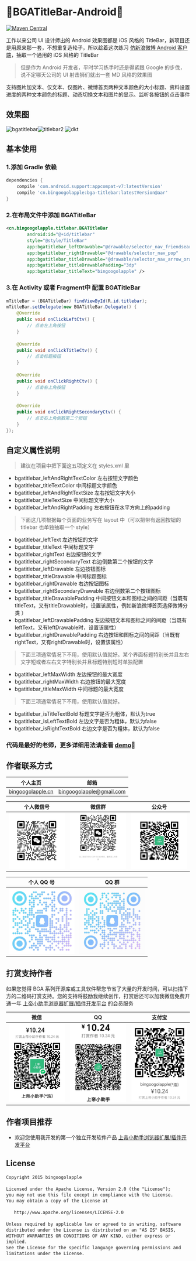 :running:BGATitleBar-Android:running:
============

[![Maven Central](https://maven-badges.herokuapp.com/maven-central/cn.bingoogolapple/bga-titlebar/badge.svg)](https://maven-badges.herokuapp.com/maven-central/cn.bingoogolapple/bga-titlebar)

工作以来公司 UI 设计师出的 Android 效果图都是 iOS 风格的 TitleBar，新项目还是用原来那一套，不想重复造轮子，所以趁着这次练习 [仿新浪微博 Android 客户端](https://github.com/bingoogolapple/BGAWeiBo-Android)，抽取一个通用的 iOS 风格的 TitleBar

>但是作为 Android 开发者，平时学习练手时还是得紧跟 Google 的步伐，说不定哪天公司的 UI 射击狮们就出一套 MD 风格的效果图

支持图片加文本、仅文本、仅图片、微博首页两种文本颜色的大小标题、资料设置进度的两种文本颜色的标题、动态切换文本和图片的显示、监听各按钮的点击事件

## 效果图
![bgatitlebar](https://cloud.githubusercontent.com/assets/8949716/17476247/99c19a10-5d91-11e6-85b1-55764481686e.gif)![titlebar2](https://cloud.githubusercontent.com/assets/8949716/18605827/7bd49bc0-7cd0-11e6-8569-b70c97ee3ff3.gif)
![dkt](https://cloud.githubusercontent.com/assets/8949716/20560633/5e138154-b1b5-11e6-8824-b212438a1cf8.png)

## 基本使用

### 1.添加 Gradle 依赖

```groovy
dependencies {
    compile 'com.android.support:appcompat-v7:latestVersion'
    compile 'cn.bingoogolapple:bga-titlebar:latestVersion@aar'
}
```

### 2.在布局文件中添加 BGATitleBar

```xml
<cn.bingoogolapple.titlebar.BGATitleBar
        android:id="@+id/titlebar"
        style="@style/TitleBar"
        app:bgatitlebar_leftDrawable="@drawable/selector_nav_friendsearch"
        app:bgatitlebar_rightDrawable="@drawable/selector_nav_pop"
        app:bgatitlebar_titleDrawable="@drawable/selector_nav_arrow_orange"
        app:bgatitlebar_titleDrawablePadding="3dp"
        app:bgatitlebar_titleText="bingoogolapple" />
```

### 3.在 Activity 或者 Fragment中 配置 BGATitleBar

```java
mTitleBar = (BGATitleBar) findViewById(R.id.titlebar);
mTitleBar.setDelegate(new BGATitleBar.Delegate() {
    @Override
    public void onClickLeftCtv() {
        // 点击左上角按钮
    }

    @Override
    public void onClickTitleCtv() {
        // 点击标题按钮
    }

    @Override
    public void onClickRightCtv() {
        // 点击右上角按钮
    }

    @Override
    public void onClickRightSecondaryCtv() {
        // 点击右上角倒数第二个按钮
    }
});
```

## 自定义属性说明

>建议在项目中把下面这五项定义在 styles.xml 里

* bgatitlebar_leftAndRightTextColor 左右按钮文字颜色
* bgatitlebar_titleTextColor 中间标题文字颜色
* bgatitlebar_leftAndRightTextSize 左右按钮文字大小
* bgatitlebar_titleTextSize 中间标题文字大小
* bgatitlebar_leftAndRightPadding 左右按钮在水平方向上的padding

>下面这几项根据每个页面的业务写在 layout 中（可以把带有返回按钮的 titlebar 也单独抽取一个 style）

* bgatitlebar_leftText 左边按钮的文字
* bgatitlebar_titleText 中间标题文字
* bgatitlebar_rightText 右边按钮的文字
* bgatitlebar_rightSecondaryText 右边倒数第二个按钮的文字
* bgatitlebar_leftDrawable 左边按钮图标
* bgatitlebar_titleDrawable 中间标题图标
* bgatitlebar_rightDrawable 右边按钮图标
* bgatitlebar_rightSecondaryDrawable 右边倒数第二个按钮图标
* bgatitlebar_titleDrawablePadding 中间按钮文本和图标之间的间距（当既有titleText，又有titleDrawable时，设置该属性，例如新浪微博首页选择微博分类 ）
* bgatitlebar_leftDrawablePadding 左边按钮文本和图标之间的间距（当既有leftText，又有leftDrawable时，设置该属性）
* bgatitlebar_rightDrawablePadding 右边按钮和图标之间的间距（当既有rightText，又有rightDrawable时，设置该属性）

>下面三项通常情况下不用，使用默认值就好。某个界面标题特别长并且左右文字短或者左右文字特别长并且标题特别短时单独配置

* bgatitlebar_leftMaxWidth 左边按钮的最大宽度
* bgatitlebar_rightMaxWidth 右边按钮的最大宽度
* bgatitlebar_titleMaxWidth 中间标题的最大宽度

>下面三项通常情况下不用，使用默认值就好。

* bgatitlebar_isTitleTextBold 标题文字是否为粗体，默认为true
* bgatitlebar_isLeftTextBold 左边文字是否为粗体，默认为false
* bgatitlebar_isRightTextBold 右边文字是否为粗体，默认为false

### 代码是最好的老师，更多详细用法请查看 [demo](https://github.com/bingoogolapple/BGATitleBar-Android/tree/master/demo):feet:

## 作者联系方式

| 个人主页 | 邮箱 |
| ------------- | ------------ |
| <a  href="https://www.bingoogolapple.cn" target="_blank">bingoogolapple.cn</a>  | <a href="mailto:bingoogolapple@gmail.com" target="_blank">bingoogolapple@gmail.com</a> |

| 个人微信号 | 微信群 | 公众号 |
| ------------ | ------------ | ------------ |
| <img width="180" alt="个人微信号" src="https://github.com/bingoogolapple/bga-god-assistant-config/raw/main/images/BGAQrCode.png"> | <img width="180" alt="微信群" src="https://github.com/bingoogolapple/bga-god-assistant-config/raw/main/images/WeChatGroup1QrCode.jpg"> | <img width="180" alt="公众号" src="https://github.com/bingoogolapple/bga-god-assistant-config/raw/main/images/GongZhongHao.png"> |

| 个人 QQ 号 | QQ 群 |
| ------------ | ------------ |
| <img width="180" alt="个人 QQ 号" src="https://github.com/bingoogolapple/bga-god-assistant-config/raw/main/images/BGAQQQrCode.jpg"> | <img width="180" alt="QQ 群" src="https://github.com/bingoogolapple/bga-god-assistant-config/raw/main/images/QQGroup1QrCode.jpg"> |

## 打赏支持作者

如果您觉得 BGA 系列开源库或工具软件帮您节省了大量的开发时间，可以扫描下方的二维码打赏支持。您的支持将鼓励我继续创作，打赏后还可以加我微信免费开通一年 [上帝小助手浏览器扩展/插件开发平台](https://github.com/bingoogolapple/bga-god-assistant-config) 的会员服务

| 微信 | QQ | 支付宝 |
| ------------- | ------------- | ------------- |
| <img width="180" alt="微信" src="https://github.com/bingoogolapple/bga-god-assistant-config/raw/main/images/donate-wechat.jpg"> | <img width="180" alt="QQ" src="https://github.com/bingoogolapple/bga-god-assistant-config/raw/main/images/donate-qq.jpg"> | <img width="180" alt="支付宝" src="https://github.com/bingoogolapple/bga-god-assistant-config/raw/main/images/donate-alipay.jpg"> |

## 作者项目推荐

* 欢迎您使用我开发的第一个独立开发软件产品 [上帝小助手浏览器扩展/插件开发平台](https://github.com/bingoogolapple/bga-god-assistant-config)

## License

    Copyright 2015 bingoogolapple

    Licensed under the Apache License, Version 2.0 (the "License");
    you may not use this file except in compliance with the License.
    You may obtain a copy of the License at

       http://www.apache.org/licenses/LICENSE-2.0

    Unless required by applicable law or agreed to in writing, software
    distributed under the License is distributed on an "AS IS" BASIS,
    WITHOUT WARRANTIES OR CONDITIONS OF ANY KIND, either express or implied.
    See the License for the specific language governing permissions and
    limitations under the License.
